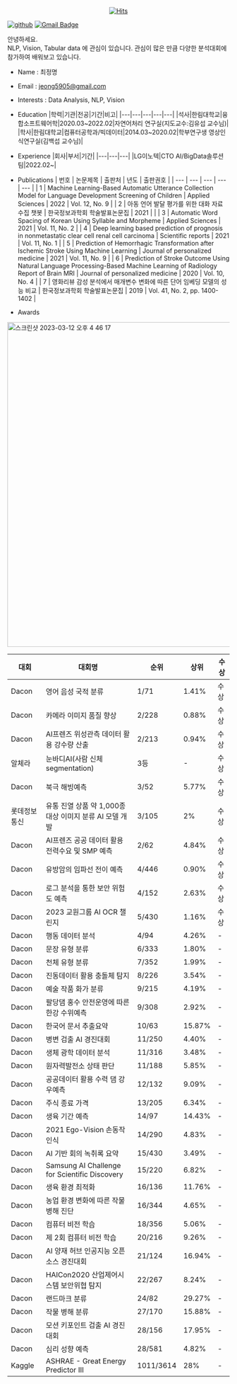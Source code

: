 <div align=center>
  
[![Hits](https://hits.seeyoufarm.com/api/count/incr/badge.svg?url=https%3A%2F%2Fgithub.com%2Fjeongmyeong)](https://github.com/jeongmyeong)

</div>

[![github](http://img.shields.io/badge/-Tech%20blog-black?style=flat-square&logo=github&link=https://github.com/jeongmyeong)](https://github.com/jeongmyeong) 
[![Gmail Badge](https://img.shields.io/badge/-Gmail-d14836?style=flat-square&logo=Gmail&logoColor=white&link=mailto:jeong5905@gmail.com)](mailto:jeong5905@gmail.com)
</div>


안녕하세요.  
NLP, Vision, Tabular data 에 관심이 있습니다. 
관심이 많은 만큼 다양한 분석대회에 참가하여 배워보고 있습니다.



- Name : 최정명  
- Email : jeong5905@gmail.com  
- Interests : Data Analysis, NLP, Vision
- Education
  |학력|기관|전공|기간|비고|
  |---|---|---|---|---|
  |석사|한림대학교|융합소프트웨어학|2020.03~2022.02|자연어처리 연구실(지도교수:김유섭 교수님)|
  |학사|한림대학교|컴퓨터공학과/빅데이터|2014.03~2020.02|학부연구생 영상인식연구실(김백섭 교수님)|

- Experience
  |회사|부서|기간|
  |---|---|---|
  |LG이노텍|CTO AI/BigData솔루션팀|2022.02~|
- Publications
  | 번호 | 논문제목 | 출판처 | 년도 | 출판권호 |
  | --- | --- | --- | --- | --- |
  | 1 | Machine Learning-Based Automatic Utterance Collection Model for Language Development Screening of Children | Applied Sciences | 2022 | Vol. 12, No. 9 |
  | 2 | 아동 언어 발달 평가를 위한 대화 자료 수집 챗봇 | 한국정보과학회 학술발표논문집 | 2021 | |
  | 3 | Automatic Word Spacing of Korean Using Syllable and Morpheme | Applied Sciences | 2021 | Vol. 11, No. 2 |
  | 4 | Deep learning based prediction of prognosis in nonmetastatic clear cell renal cell carcinoma | Scientific reports | 2021 | Vol. 11, No. 1 |
  | 5 | Prediction of Hemorrhagic Transformation after Ischemic Stroke Using Machine Learning | Journal of personalized medicine | 2021 | Vol. 11, No. 9 |
  | 6 | Prediction of Stroke Outcome Using Natural Language Processing-Based Machine Learning of Radiology Report of Brain MRI | Journal of personalized medicine | 2020 | Vol. 10, No. 4 |
  | 7 | 영화리뷰 감성 분석에서 매개변수 변화에 따른 단어 임베딩 모델의 성능 비교 | 한국정보과학회 학술발표논문집 | 2019 | Vol. 41, No. 2, pp. 1400-1402 |

- Awards
<img width="734" alt="스크린샷 2023-03-12 오후 4 46 17" src="https://user-images.githubusercontent.com/44393016/224531325-b146a8af-610e-4458-bbb7-6ec94f9dcd50.png">  

  |대회|대회명|순위|상위|수상|
  |---|------|----|----|---|
  |Dacon|영어 음성 국적 분류|1/71|1.41%|수상|
  |Dacon|카메라 이미지 품질 향상|2/228|0.88%|수상|
  |Dacon|AI프렌즈 위성관측 데이터 활용 강수량 산출|2/213|0.94%|수상|
  |알체라|눈바디AI(사람 신체 segmentation)|3등|-|수상|
  |Dacon|북극 해빙예측|3/52|5.77%|수상|
  |롯데정보통신|유통 진열 상품 약 1,000종 대상 이미지 분류 AI 모델 개발|3/105|2%|수상|
  |Dacon|AI프렌즈 공공 데이터 활용 전력수요 및 SMP 예측|2/62|4.84%|수상|
  |Dacon|유방암의 임파선 전이 예측|4/446|0.90%|수상|
  |Dacon|로그 분석을 통한 보안 위험도 예측|4/152|2.63%|수상|
  |Dacon|2023 교원그룹 AI OCR 챌린지|5/430|1.16%|수상|
  |Dacon|행동 데이터 분석|4/94|4.26%|-|
  |Dacon|문장 유형 분류|6/333|1.80%|-|
  |Dacon|천체 유형 분류|7/352|1.99%|-|
  |Dacon|진동데이터 활용 충돌체 탐지|8/226|3.54%|-|
  |Dacon|예술 작품 화가 분류|9/215|4.19%|-|
  |Dacon|팔당댐 홍수 안전운영에 따른 한강 수위예측|9/308|2.92%|-|
  |Dacon|한국어 문서 추출요약|10/63|15.87%|-|
  |Dacon|병변 검출 AI 경진대회|11/250|4.40%|-|
  |Dacon|생체 광학 데이터 분석|11/316|3.48%|-|
  |Dacon|원자력발전소 상태 판단 |11/188|5.85%|-|
  |Dacon|공공데이터 활용 수력 댐 강우예측|12/132|9.09%|-|
  |Dacon|주식 종료 가격|13/205|6.34%|-|
  |Dacon|생육 기간 예측|14/97|14.43%|-|
  |Dacon|2021 Ego-Vision 손동작 인식|14/290|4.83%|-|
  |Dacon|AI 기반 회의 녹취록 요약|15/430|3.49%|-|
  |Dacon|Samsung AI Challenge for Scientific Discovery|15/220|6.82%|-|
  |Dacon|생육 환경 최적화|16/136|11.76%|-|
  |Dacon|농업 환경 변화에 따른 작물 병해 진단|16/344|4.65%|-|
  |Dacon|컴퓨터 비전 학습|18/356|5.06%|-|
  |Dacon|제 2회 컴퓨터 비전 학습|20/216|9.26%|-|
  |Dacon|AI 양재 허브 인공지능 오픈소스 경진대회|21/124|16.94%|-|
  |Dacon|HAICon2020 산업제어시스템 보안위협 탐지|22/267|8.24%|-|
  |Dacon|랜드마크 분류|24/82|29.27%|-|
  |Dacon|작물 병해 분류|27/170|15.88%|-|
  |Dacon|모션 키포인트 검출 AI 경진대회|28/156|17.95%|-|
  |Dacon|심리 성향 예측|28/581|4.82%|-|
  |Kaggle|ASHRAE - Great Energy Predictor III|1011/3614|28%|-|
